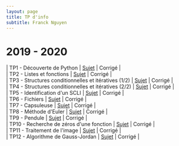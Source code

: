 ```yaml
---
layout: page
title: TP d'info
subtitle: Franck Nguyen
---
```


# 2019 - 2020

| TP1 - Découverte de Python | [Sujet](/info/pdf/TP1.pdf) | Corrigé |  
| TP2 - Listes et fonctions | [Sujet](/info/pdf/TP2.pdf) | Corrigé |  
| TP3 - Structures conditionnelles et itératives (1/2) | [Sujet](/info/pdf/TP3.pdf) | Corrigé |  
| TP4 - Structures conditionnelles et itératives (2/2) | [Sujet](/info/pdf/TP4.pdf) | Corrigé |  
| TP5 - Identification d'un SCLI | [Sujet](/info/pdf/TP5.pdf) | Corrigé |  
| TP6 - Fichiers | [Sujet](/info/pdf/TP6.pdf) | Corrigé |  
| TP7 - Capsuleuse | [Sujet](/info/pdf/TP7.pdf) | Corrigé |  
| TP8 - Méthode d'Euler | [Sujet](/info/pdf/TP7.pdf) | Corrigé |  
| TP9 - Pendule | [Sujet](/info/pdf/TP7.pdf) | Corrigé |  
| TP10 - Recherche de zéros d'une fonction | [Sujet](/info/pdf/TP7.pdf) | Corrigé |  
| TP11 - Traitement de l'image | [Sujet](/info/pdf/TP11.pdf) | Corrigé |  
| TP12 - Algorithme de Gauss-Jordan | [Sujet](/info/pdf/TP12.pdf) | Corrigé |  
